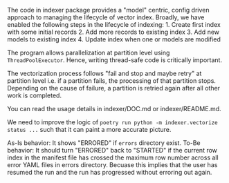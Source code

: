 The code in indexer package provides a "model" centric, config driven approach to managing the lifecycle of vector index. Broadly, we have enabled the following steps in the lifecycle of indexing: 1. Create first index with some initial records 2. Add more records to existing index 3. Add new models to existing index 4. Update index when one or models are modified

The program allows parallelization at partition level using `ThreadPoolExecutor`. Hence, writing thread-safe code is critically important.

The vectorization process follows "fail and stop and maybe retry" at partition level i.e. if a partition fails, the processing of that partition stops. Depending on the cause of failure, a partition is retried again after all other work is completed.

You can read the usage details in indexer/DOC.md or indexer/README.md.

We need to improve the logic of `poetry run python -m indexer.vectorize status ...` such that it can paint a more accurate picture.

As-Is behavior: It shows "ERRORED" if `errors` directory exist.
To-Be behavior: It should turn "ERRORED" back to "STARTED" if the current row index in the manifest file has crossed the maximum row number across all error YAML files in errors directory. Becuase this implies that the user has resumed the run and the run has progressed without erroring out again.